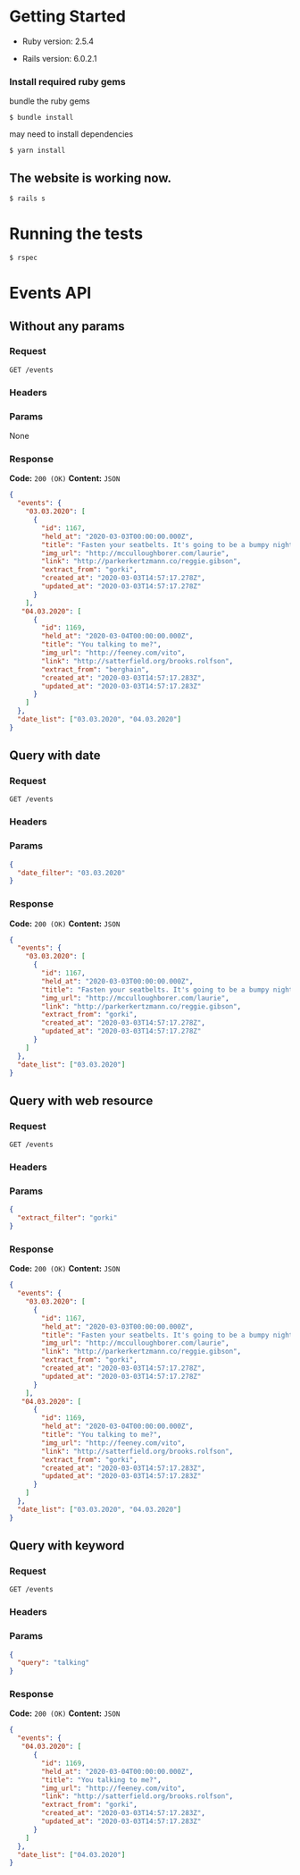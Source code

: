 # Getting Started

* Ruby version: 2.5.4

* Rails version: 6.0.2.1


### Install required ruby gems

bundle the ruby gems

```
$ bundle install
```

may need to install dependencies

```
$ yarn install
```

## The website is working now.

```
$ rails s
```

# Running the tests

```
$ rspec
```

# Events API

## Without any params

### Request ###

`GET /events`

### Headers ###


### Params ###

None

### Response ###

**Code:** `200 (OK)` **Content:** `JSON`

```json
{
  "events": {
    "03.03.2020": [
      {
        "id": 1167,
        "held_at": "2020-03-03T00:00:00.000Z",
        "title": "Fasten your seatbelts. It's going to be a bumpy night.",
        "img_url": "http://mcculloughborer.com/laurie",
        "link": "http://parkerkertzmann.co/reggie.gibson",
        "extract_from": "gorki",
        "created_at": "2020-03-03T14:57:17.278Z",
        "updated_at": "2020-03-03T14:57:17.278Z"
      }
    ],
   "04.03.2020": [
      {
        "id": 1169,
        "held_at": "2020-03-04T00:00:00.000Z",
        "title": "You talking to me?",
        "img_url": "http://feeney.com/vito",
        "link": "http://satterfield.org/brooks.rolfson",
        "extract_from": "berghain",
        "created_at": "2020-03-03T14:57:17.283Z",
        "updated_at": "2020-03-03T14:57:17.283Z"
      }
    ]
  },
  "date_list": ["03.03.2020", "04.03.2020"]
}
```


## Query with date

### Request ###

`GET /events`

### Headers ###


### Params ###

```json
{
  "date_filter": "03.03.2020"
}
```

### Response ###

**Code:** `200 (OK)` **Content:** `JSON`

```json
{
  "events": {
    "03.03.2020": [
      {
        "id": 1167,
        "held_at": "2020-03-03T00:00:00.000Z",
        "title": "Fasten your seatbelts. It's going to be a bumpy night.",
        "img_url": "http://mcculloughborer.com/laurie",
        "link": "http://parkerkertzmann.co/reggie.gibson",
        "extract_from": "gorki",
        "created_at": "2020-03-03T14:57:17.278Z",
        "updated_at": "2020-03-03T14:57:17.278Z"
      }
    ]
  },
  "date_list": ["03.03.2020"]
}
```

## Query with web resource

### Request ###

`GET /events`

### Headers ###


### Params ###

```json
{
  "extract_filter": "gorki"
}
```

### Response ###

**Code:** `200 (OK)` **Content:** `JSON`

```json
{
  "events": {
    "03.03.2020": [
      {
        "id": 1167,
        "held_at": "2020-03-03T00:00:00.000Z",
        "title": "Fasten your seatbelts. It's going to be a bumpy night.",
        "img_url": "http://mcculloughborer.com/laurie",
        "link": "http://parkerkertzmann.co/reggie.gibson",
        "extract_from": "gorki",
        "created_at": "2020-03-03T14:57:17.278Z",
        "updated_at": "2020-03-03T14:57:17.278Z"
      }
    ],
   "04.03.2020": [
      {
        "id": 1169,
        "held_at": "2020-03-04T00:00:00.000Z",
        "title": "You talking to me?",
        "img_url": "http://feeney.com/vito",
        "link": "http://satterfield.org/brooks.rolfson",
        "extract_from": "gorki",
        "created_at": "2020-03-03T14:57:17.283Z",
        "updated_at": "2020-03-03T14:57:17.283Z"
      }
    ]
  },
  "date_list": ["03.03.2020", "04.03.2020"]
}
```

## Query with keyword

### Request ###

`GET /events`

### Headers ###


### Params ###

```json
{
  "query": "talking"
}
```

### Response ###

**Code:** `200 (OK)` **Content:** `JSON`

```json
{
  "events": {
   "04.03.2020": [
      {
        "id": 1169,
        "held_at": "2020-03-04T00:00:00.000Z",
        "title": "You talking to me?",
        "img_url": "http://feeney.com/vito",
        "link": "http://satterfield.org/brooks.rolfson",
        "extract_from": "gorki",
        "created_at": "2020-03-03T14:57:17.283Z",
        "updated_at": "2020-03-03T14:57:17.283Z"
      }
    ]
  },
  "date_list": ["04.03.2020"]
}
```